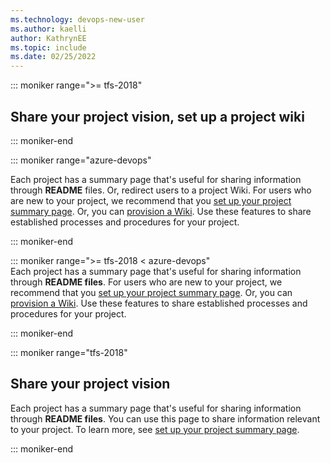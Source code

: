 ```yaml
---
ms.technology: devops-new-user
ms.author: kaelli
author: KathrynEE
ms.topic: include
ms.date: 02/25/2022
---
```

 


::: moniker range=">= tfs-2018"

## Share your project vision, set up a project wiki 

::: moniker-end

::: moniker range="azure-devops"  

Each project has a summary page that's useful for sharing information through **README** files. Or, redirect users to a project Wiki. For users who are new to your project, we recommend that you [set up your project summary page](../../organizations/projects/project-vision-status.md). Or, you can [provision a Wiki](../../project/wiki/wiki-create-repo.md). Use these features to share established processes and procedures for your project. 

::: moniker-end  

::: moniker range=">= tfs-2018 < azure-devops"  
Each project has a summary page that's useful for sharing information through **README files**. For users who are new to your project, we recommend that you [set up your project summary page](../../organizations/projects/project-vision-status.md). Or, you can [provision a Wiki](../../project/wiki/wiki-create-repo.md). Use these features to share established processes and procedures for your project. 

::: moniker-end

::: moniker range="tfs-2018" 

## Share your project vision   
Each project has a summary page that's useful for sharing information through **README files**. You can use this page to share information relevant to your project. To learn more, see [set up your project summary page](../../organizations/projects/project-vision-status.md). 

::: moniker-end
